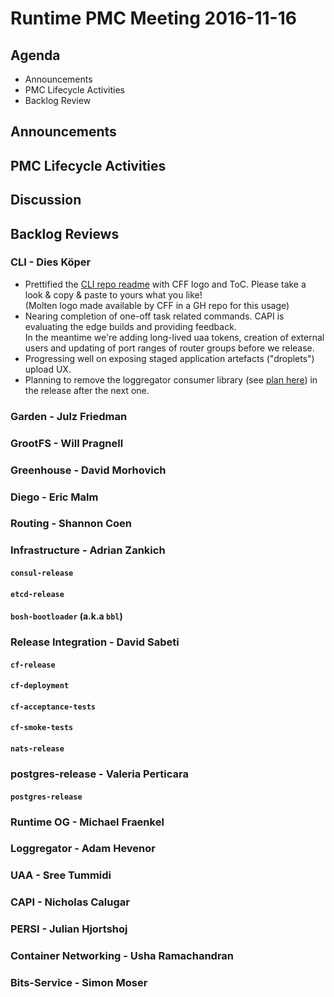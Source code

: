 # Runtime PMC Meeting 2016-11-16

## Agenda

* Announcements
* PMC Lifecycle Activities
* Backlog Review

## Announcements


## PMC Lifecycle Activities


## Discussion


## Backlog Reviews

### CLI - Dies Köper
- Prettified the [CLI repo readme](https://github.com/cloudfoundry/cli/blob/master/README.md) with CFF logo and ToC.
  Please take a look & copy & paste to yours what you like!  
  (Molten logo made available by CFF in a GH repo for this usage)
- Nearing completion of one-off task related commands. CAPI is evaluating the edge builds and providing feedback.  
 In the meantime we're adding long-lived uaa tokens, creation of external users and updating of port ranges of router groups before we release.
- Progressing well on exposing staged application artefacts ("droplets") upload UX.
- Planning to remove the loggregator consumer library (see [plan here](https://lists.cloudfoundry.org/archives/list/cf-dev@lists.cloudfoundry.org/message/JISQUXZVSRQELIFWAJ7GIY2YSUWQLXE7/)) in the release after the next one.

### Garden - Julz Friedman

### GrootFS - Will Pragnell

### Greenhouse - David Morhovich

### Diego - Eric Malm

### Routing - Shannon Coen

### Infrastructure - Adrian Zankich

#### `consul-release`

#### `etcd-release`

#### `bosh-bootloader` (a.k.a `bbl`)

### Release Integration - David Sabeti

#### `cf-release`

#### `cf-deployment`

#### `cf-acceptance-tests`

#### `cf-smoke-tests`

#### `nats-release`

### postgres-release - Valeria Perticara

#### `postgres-release`

### Runtime OG - Michael Fraenkel

### Loggregator - Adam Hevenor

### UAA - Sree Tummidi

### CAPI - Nicholas Calugar

### PERSI - Julian Hjortshoj

### Container Networking - Usha Ramachandran

### Bits-Service - Simon Moser
